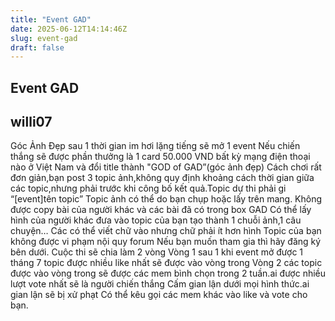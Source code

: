 ```yaml
---
title: "Event GAD"
date: 2025-06-12T14:14:46Z
slug: event-gad
draft: false
---
```


## Event GAD

## willi07

Góc Ảnh Đẹp sau 1 thời gian im hơi lặng tiếng sẽ mở 1 event
Nếu chiến thắng sẽ được phần thưởng là 1 card 50.000 VND bất kỳ mạng điện thoại nào ở Việt Nam và đổi title thành "GOD of GAD”(góc ảnh đẹp) 
Cách chơi rất đơn giản,bạn post 3 topic ảnh,không quy định khoảng cách thời gian giữa các topic,nhưng phải trước khi công bố kết quả.Topic dự thi phải gi “[event]tên topic”
Topic ảnh
 có thể do bạn chụp hoặc lấy trên mang.
Không được copy bài của người khác và các bài đã có trong box GAD
Có thể lấy hình của người khác đưa vào topic của bạn tạo thành 1 chuỗi ảnh,1 câu chuyện…
Các có thể viết chữ vào nhưng chữ phải ít hơn hình
Topic của bạn không được vi phạm nội quy forum
Nếu bạn muốn tham gia thì hãy đăng ký bên dưới.
Cuộc thi sẽ chia làm 2 vòng
Vòng 1 sau 1 khi event mở được 1 tháng 7 topic được nhiều like nhất sẽ được vào vòng trong
Vòng 2 các topic được vào vòng trong sẽ được các mem bình chọn trong 2 tuần.ai được nhiều lượt vote nhất sẽ là người chiến thắng
Cấm gian lận dưới mọi hình thức.ai gian lận sẽ bị xử phạt
Có thể kêu gọi các mem khác vào like và vote cho bạn.